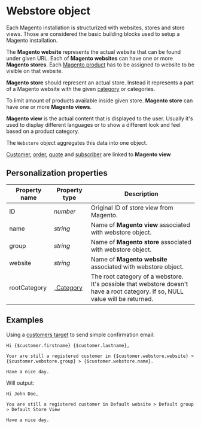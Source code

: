# Webstore object

Each Magento installation is structurized with websites, stores and store views.
Those are considered the basic building blocks used to setup a Magento installation. 

The **Magento website** represents the actual website that can be found under given
URL. Each of **Magento websites** can have one or more **Magento stores**. Each 
[Magento product](../../magento-integration/object/product)
has to be assigned to website to be visible on that website.

**Magento store** should represent an actual store. Instead it represents a part
of a Magento website with the given [category](../../magento-integration/object/category) or categories. 

To limit amount of products available inside given store. **Magento store** can
have one or more **Magento views**.

**Magento view** is the actual content that is displayed to the user. Usually 
it's used to display different languages or to show a different look and feel based on 
a product category. 

The `Webstore` object aggregates this data into one object. 

[Customer](../../magento-integration/object/customer),
[order](../../magento-integration/object/order), 
[quote](../../magento-integration/object/quote)
and [subscriber](../../magento-integration/object/subscriber) 
are linked to **Magento view**

## Personalization properties

| Property name | Property type                                                                  | Description                                                                                                                    |
|---------------|--------------------------------------------------------------------------------|--------------------------------------------------------------------------------------------------------------------------------|
| ID            | _number_                                                                       | Original ID of store view from Magento.                                                                                        |
| name          | _string_                                                                       | Name of **Magento view** associated with webstore object.                                                                      |
| group         | _string_                                                                       | Name of **Magento store** associated with webstore object.                                                                     |
| website       | _string_                                                                       | Name of **Magento website** associated with webstore object.                                                                   |
| rootCategory  | _[Category](../../magento-integration/object/category)         		                 | The root category of a webstore. It's possible that webstore doesn't have a root category. If so, NULL value will be returned. | 

## Examples

Using a [customers target](../../magento-integration/targets/customers) 
to send simple confirmation email:

```
Hi {$customer.firstname} {$customer.lastname},

Your are still a registered customer in {$customer.webstore.website} > {$customer.webstore.group} > {$customer.webstore.name}.

Have a nice day.
```

Will output:

```
Hi John Doe,

You are still a registered customer in Default website > Default group > Default Store View

Have a nice day.
```
